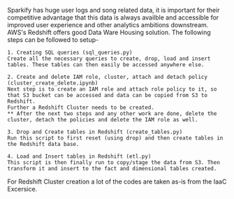 Sparkify has huge user logs and song related data, it is important for their competitive advantage that this data is always availble and accessible for improved user experience and other analytics ambitions downstream. AWS's Redshift offers good Data Ware Housing solution. The following steps can be followed to setup-

    1. Creating SQL queries (sql_queries.py)
    Create all the necessary queries to create, drop, load and insert tables. These tables can then easily be accessed anywhere else.
    
    2. Create and delete IAM role, cluster, attach and detach policy (cluster_create_delete.ipynb)
    Next step is to create an IAM role and attach role policy to it, so that S3 bucket can be accessed and data can be copied from S3 to Redshift.
    Further a Redshift Cluster needs to be created.
    ** After the next two steps and any other work are done, delete the cluster, detach the policies and delete the IAM role as well.

    3. Drop and Create tables in Redshift (create_tables.py)
    Run this script to first reset (using drop) and then create tables in the Redshift data base.
    
    4. Load and Insert tables in Redshift (etl.py)
    This script is then finally run to copy/stage the data from S3. Then transform it and insert to the fact and dimensional tables created.
    
For Redshift Cluster creation a lot of the codes are taken as-is from the IaaC Excersice.